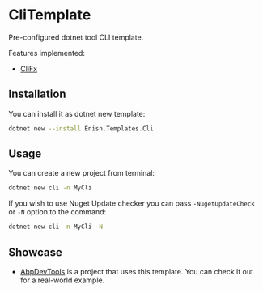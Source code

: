 # CliTemplate
 Pre-configured dotnet tool CLI template.

 Features implemented:
     
   - [CliFx](https://github.com/Tyrrrz/CliFx)

## Installation
You can install it as dotnet new template:
```bash
dotnet new --install Enisn.Templates.Cli
```

## Usage
You can create a new project from terminal:

```bash
dotnet new cli -n MyCli
```

If you wish to use Nuget Update checker you can pass `-NugetUpdateCheck` or `-N` option to the command:

```bash
dotnet new cli -n MyCli -N
```

## Showcase
- [AbpDevTools](https://github.com/enisn/AbpDevTools) is a project that uses this template. You can check it out for a real-world example.

